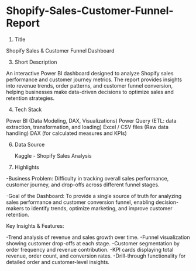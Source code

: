 # Shopify-Sales-Customer-Funnel-Report

1. Title
   
Shopify Sales & Customer Funnel Dashboard

3. Short Description
   
An interactive Power BI dashboard designed to analyze Shopify sales performance and customer journey metrics. The report provides insights into revenue trends, order patterns, and customer funnel conversion, helping businesses make data-driven decisions to optimize sales and retention strategies.

4. Tech Stack
   
Power BI (Data Modeling, DAX, Visualizations)
Power Query (ETL: data extraction, transformation, and loading)
Excel / CSV files (Raw data handling)
DAX (for calculated measures and KPIs)

6. Data Source
   
   Kaggle - Shopify Sales Analysis
   
8. Highlights
   
-Business Problem: Difficulty in tracking overall sales performance, customer journey, and drop-offs across different funnel stages.

-Goal of the Dashboard: To provide a single source of truth for analyzing sales performance and customer conversion funnel, enabling decision-makers to identify trends, optimize marketing, and improve customer retention.

Key Insights & Features:

-Trend analysis of revenue and sales growth over time.
-Funnel visualization showing customer drop-offs at each stage.
-Customer segmentation by order frequency and revenue contribution.
-KPI cards displaying total revenue, order count, and conversion rates.
-Drill-through functionality for detailed order and customer-level insights.
